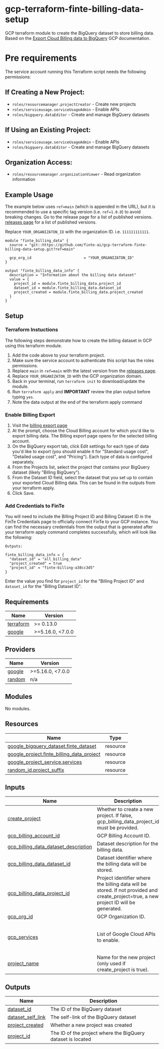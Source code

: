 
# gcp-terraform-finte-billing-data-setup

GCP terraform module to create the BigQuery dataset to store billing data. Based on the [Export Cloud Billing data to BigQuery](https://cloud.google.com/billing/docs/how-to/export-data-bigquery) GCP documentation.

# Pre requirements

The service account running this Terraform script needs the following permissions:

## If Creating a New Project:
- `roles/resourcemanager.projectCreator` - Create new projects
- `roles/serviceusage.serviceUsageAdmin` - Enable APIs
- `roles/bigquery.dataEditor` - Create and manage BigQuery datasets

## If Using an Existing Project:
- `roles/serviceusage.serviceUsageAdmin` - Enable APIs
- `roles/bigquery.dataEditor` - Create and manage BigQuery datasets

## Organization Access:
- `roles/resourcemanager.organizationViewer` - Read organization information

## Example Usage

The example below uses `ref=main` (which is appended in the URL),  but it is recommended to use a specific tag version (i.e. `ref=1.0.0`) to avoid breaking changes. Go to the release page for a list of published versions. [releases page](https://github.com/finte-ai/gcp-terraform-finte-billing-data-setup/releases) for a list of published versions.

Replace `YOUR_ORGANIZATON_ID` with the organization ID. i.e. `111111111111`.

```
module "finte_billing_data" {
  source = "git::https://github.com/finte-ai/gcp-terraform-finte-billing-data-setup.git?ref=main"

  gcp_org_id                        = "YOUR_ORGANIZATON_ID"
}

output "finte_billing_data_info" {
  description = "Information about the billing data dataset"
  value = {
    project_id = module.finte_billing_data.project_id
    dataset_id = module.finte_billing_data.dataset_id
    project_created = module.finte_billing_data.project_created
  }
}
```

## Setup

### Terraform Instuctions
The following steps demonstrate how to create the billing dataset in GCP using this terraform module.

1. Add the code above to your terraform project.
2. Make sure the service account to authenticate this script has the roles permissions.
3. Replace `main` in `ref=main` with the latest version from the [releases page](https://github.com/finte-ai/gcp-terraform-finte-billing-data-setup/releases).
4. Replace `YOUR_ORGANIZATON_ID` with the GCP organization domain.
8. Back in your terminal, run `terraform init` to download/update the module.
9. Run `terraform apply` and **IMPORTANT** review the plan output before typing `yes`.
10. Note the data output at the end of the terraform apply command

### Enable Billing Export
1. Visit the [billing export page](https://console.cloud.google.com/billing/export)
2. At the prompt, choose the Cloud Billing account for which you'd like to export billing data. The Billing export page opens for the selected billing account.
3. On the BigQuery export tab, click Edit settings for each type of data you'd like to export (you should enable it for "Standard usage cost", "Detailed usage cost", and "Pricing"). Each type of data is configured separately.
4. From the Projects list, select the project that contains your BigQuery dataset (likely "Billing BigQuery").
5. From the Dataset ID field, select the dataset that you set up to contain your exported Cloud Billing data.  This can be found in the outputs from your terraform apply.
6. Click Save.

### Add Credentials to FinTe
You will need to include the Billing Project ID and Billing Dataset ID in the FinTe Credentials page to officially connect FinTe to your GCP instance. You can find the necessary credentials from the output that is generated after your terraform apply command completes successfully, which will look like the following:
```
Outputs:

finte_billing_data_info = {
  "dataset_id" = "all_billing_data"
  "project_created" = true
  "project_id" = "finte-billing-a38cc3d5"
}
```
Enter the value you find for `project_id` for the "Billing Project ID" and `dataset_id` for the "Billing Dataset ID".



<!-- BEGIN_TF_DOCS -->
## Requirements

| Name | Version |
|------|---------|
| <a name="requirement_terraform"></a> [terraform](#requirement\_terraform) | >= 0.13.0 |
| <a name="requirement_google"></a> [google](#requirement\_google) | >=5.16.0, <7.0.0 |

## Providers

| Name | Version |
|------|---------|
| <a name="provider_google"></a> [google](#provider\_google) | >=5.16.0, <7.0.0 |
| <a name="provider_random"></a> [random](#provider\_random) | n/a |

## Modules

No modules.

## Resources

| Name | Type |
|------|------|
| [google_bigquery_dataset.finte_dataset](https://registry.terraform.io/providers/hashicorp/google/latest/docs/resources/bigquery_dataset) | resource |
| [google_project.finte_billing_data_project](https://registry.terraform.io/providers/hashicorp/google/latest/docs/resources/project) | resource |
| [google_project_service.services](https://registry.terraform.io/providers/hashicorp/google/latest/docs/resources/project_service) | resource |
| [random_id.project_suffix](https://registry.terraform.io/providers/hashicorp/random/latest/docs/resources/id) | resource |

## Inputs

| Name | Description | Type | Default | Required |
|------|-------------|------|---------|:--------:|
| <a name="input_create_project"></a> [create\_project](#input\_create\_project) | Whether to create a new project. If false, gcp\_billing\_data\_project\_id must be provided. | `bool` | `true` | no |
| <a name="input_gcp_billing_account_id"></a> [gcp\_billing\_account\_id](#input\_gcp\_billing\_account\_id) | GCP Billing Account ID. | `string` | n/a | yes |
| <a name="input_gcp_billing_data_dataset_description"></a> [gcp\_billing\_data\_dataset\_description](#input\_gcp\_billing\_data\_dataset\_description) | Dataset description for the billing data. | `string` | `"All billing data (required by FinTe)"` | no |
| <a name="input_gcp_billing_data_dataset_id"></a> [gcp\_billing\_data\_dataset\_id](#input\_gcp\_billing\_data\_dataset\_id) | Dataset identifier where the billing data will be stored. | `string` | `"all_billing_data"` | no |
| <a name="input_gcp_billing_data_project_id"></a> [gcp\_billing\_data\_project\_id](#input\_gcp\_billing\_data\_project\_id) | Project identifier where the billing data will be stored. If not provided and create\_project=true, a new project ID will be generated. | `string` | `null` | no |
| <a name="input_gcp_org_id"></a> [gcp\_org\_id](#input\_gcp\_org\_id) | GCP Organization ID. | `string` | n/a | yes |
| <a name="input_gcp_services"></a> [gcp\_services](#input\_gcp\_services) | List of Google Cloud APIs to enable. | `list(string)` | <pre>[<br/>  "bigquery.googleapis.com",<br/>  "bigquerydatatransfer.googleapis.com"<br/>]</pre> | no |
| <a name="input_project_name"></a> [project\_name](#input\_project\_name) | Name for the new project (only used if create\_project is true). | `string` | `"Billing BigQuery"` | no |

## Outputs

| Name | Description |
|------|-------------|
| <a name="output_dataset_id"></a> [dataset\_id](#output\_dataset\_id) | The ID of the BigQuery dataset |
| <a name="output_dataset_self_link"></a> [dataset\_self\_link](#output\_dataset\_self\_link) | The self-link of the BigQuery dataset |
| <a name="output_project_created"></a> [project\_created](#output\_project\_created) | Whether a new project was created |
| <a name="output_project_id"></a> [project\_id](#output\_project\_id) | The ID of the project where the BigQuery dataset is located |
<!-- END_TF_DOCS -->